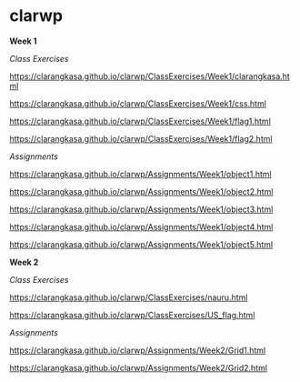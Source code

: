 # clarwp

<strong>Week 1</strong>

<em>Class Exercises</em>

https://clarangkasa.github.io/clarwp/ClassExercises/Week1/clarangkasa.html

https://clarangkasa.github.io/clarwp/ClassExercises/Week1/css.html

https://clarangkasa.github.io/clarwp/ClassExercises/Week1/flag1.html

https://clarangkasa.github.io/clarwp/ClassExercises/Week1/flag2.html


<em>Assignments</em>

https://clarangkasa.github.io/clarwp/Assignments/Week1/object1.html

https://clarangkasa.github.io/clarwp/Assignments/Week1/object2.html

https://clarangkasa.github.io/clarwp/Assignments/Week1/object3.html

https://clarangkasa.github.io/clarwp/Assignments/Week1/object4.html

https://clarangkasa.github.io/clarwp/Assignments/Week1/object5.html



 

<strong>Week 2</strong>

<em>Class Exercises</em>

https://clarangkasa.github.io/clarwp/ClassExercises/nauru.html

https://clarangkasa.github.io/clarwp/ClassExercises/US_flag.html

<em>Assignments</em>

https://clarangkasa.github.io/clarwp/Assignments/Week2/Grid1.html

https://clarangkasa.github.io/clarwp/Assignments/Week2/Grid2.html
